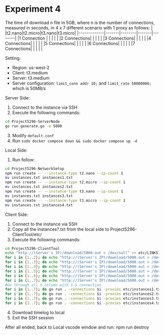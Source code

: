 # Experiment 4

The time of download n file in 5GB, where n is the number of connections, measured in seconds, in 4 x 7 different scenario with 1 proxy as follows:
|             |t2.nano|t2.micro|t3.nano|t3.micro|
|-------------|-------|--------|-------|--------|
|1 Connection |       |        |       |        |
|2 Connections|       |        |       |        | 
|3 Connections|       |        |       |        |
|4 Connections|       |        |       |        |
|5 Connections|       |        |       |        |
|6 Connections|       |        |       |        |
|7 Connections|       |        |       |        |

Setting:
- Region: us-west-2
- Client: t3.medium
- Server: t3.medium
- Server configuration: `limit_conn addr 10;` and `limit_rate 50000000;` which is 50MB/s

Server Side:
1. Connect to the instance via SSH
2. Execute the following commands:
```bash
cd Project5296-ServerNode
go run generate.go -m 5000
```
3. Modify `default.conf`
4. Run `sudo docker compose down && sudo docker compose up -d`

Local Side:
1. Run follow:
```bash
cd Project5296-NetworkSetup
npm run create -- --instance-type t2.nano --ip-count 1
mv instances.txt instances1.txt
npm run create -- --instance-type t2.micro --ip-count 1
mv instances.txt instances2.txt
npm run create -- --instance-type t3.nano --ip-count 1
mv instances.txt instances3.txt
npm run create -- --instance-type t3.micro --ip-count 1
mv instances.txt instances4.txt
```

Client Side:
1. Connect to the instance via SSH
2. Copy all the instances?.txt from the local side to Project5296-ClientTool/etc/
3. Execute the following commands:
```bash
cd Project5296-ClientTool
echo "http://(Server's IP)/download/5000.out > /dev/null" >> etc/LINKS1.txt
for i in {1..2}; do echo "http://(Server's IP)/download/5000.out > /dev/null" >> etc/LINKS2.txt; done
for i in {1..3}; do echo "http://(Server's IP)/download/5000.out > /dev/null" >> etc/LINKS3.txt; done
for i in {1..4}; do echo "http://(Server's IP)/download/5000.out > /dev/null" >> etc/LINKS4.txt; done
for i in {1..5}; do echo "http://(Server's IP)/download/5000.out > /dev/null" >> etc/LINKS5.txt; done
for i in {1..6}; do echo "http://(Server's IP)/download/5000.out > /dev/null" >> etc/LINKS6.txt; done
for i in {1..7}; do echo "http://(Server's IP)/download/5000.out > /dev/null" >> etc/LINKS7.txt; done
#Go through all 5 column with 1-5 connection 
for i in {1..7}; do go run . -connections $i -proxies etc/instances1.txt -requests etc/LINKS$i.txt -log logs/"$(date -Ins).log" -name Attempt$i -timeLog Experiment4_t2.nano_Result.log; done
for i in {1..7}; do go run . -connections $i -proxies etc/instances2.txt -requests etc/LINKS$i.txt -log logs/"$(date -Ins).log" -name Attempt$i -timeLog Experiment4_t2.micro_Result.log; done
for i in {1..7}; do go run . -connections $i -proxies etc/instances3.txt -requests etc/LINKS$i.txt -log logs/"$(date -Ins).log" -name Attempt$i -timeLog Experiment4_t3.nano_Result.log; done
for i in {1..7}; do go run . -connections $i -proxies etc/instances4.txt -requests etc/LINKS$i.txt -log logs/"$(date -Ins).log" -name Attempt$i -timeLog Experiment4_t3.micro_Result.log; done
```
4. Download timelog to local
5. Exit the SSH session

After all ended, back to Local vscode window and run:
npm run destroy

